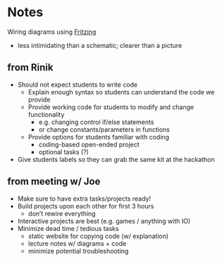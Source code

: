 # Notes

Wiring diagrams using [Fritzing](http://fritzing.org/home/)

* less intimidating than a schematic; clearer than a picture

## from Rinik

* Should not expect students to write code
  * Explain enough syntax so students can understand the code we provide
  * Provide working code for students to modify and change functionality
    * e.g. changing control if/else statements
    * or change constants/parameters in functions
  * Provide options for students familiar with coding
    * coding-based open-ended project
    * optional tasks (?)
* Give students labels so they can grab the same kit at the hackathon

## from meeting w/ Joe

* Make sure to have extra tasks/projects ready!
* Build projects upon each other for first 3 hours
  * don’t rewire everything
* Interactive projects are best (e.g. games / anything with IO)
* Minimize dead time / tedious tasks
  * static website for copying code (w/ explanation)
  * lecture notes w/ diagrams + code
  * minimize potential troubleshooting